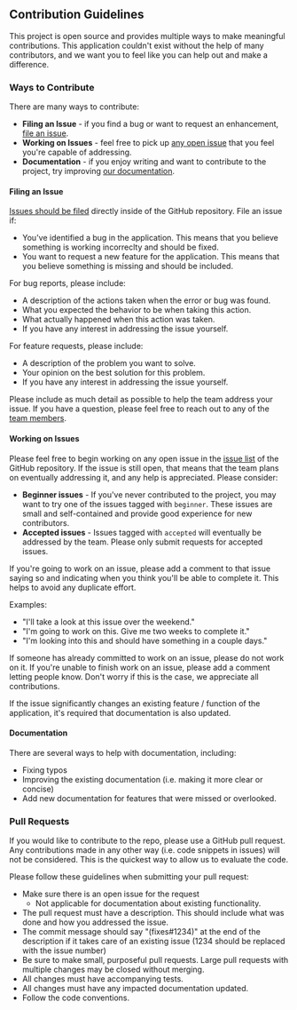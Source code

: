 ## Contribution Guidelines

This project is open source and provides multiple ways to make meaningful contributions. This application couldn't exist without the help of many contributors, and we want you to feel like you can help out and make a difference.

### Ways to Contribute

There are many ways to contribute:
- **Filing an Issue** - if you find a bug or want to request an enhancement, [file an issue](https://github.com/johnstonbl01/generator-clementinejs/issues/new).
- **Working on Issues** - feel free to pick up [any open issue](https://github.com/johnstonbl01/generator-clementinejs/issues) that you feel you're capable of addressing.
- **Documentation** - if you enjoy writing and want to contribute to the project, try improving [our documentation](https://github.com/johnstonbl01/clementinejs/tree/gh-pages).

#### Filing an Issue

[Issues should be filed](https://github.com/johnstonbl01/generator-clementinejs/issues/new) directly inside of the GitHub repository. File an issue if:

- You've identified a bug in the application. This means that you believe something is working incorreclty and should be fixed.
- You want to request a new feature for the application. This means that you believe something is missing and should be included.

For bug reports, please include:

- A description of the actions taken when the error or bug was found.
- What you expected the behavior to be when taking this action.
- What actually happened when this action was taken.
- If you have any interest in addressing the issue yourself.

For feature requests, please include:

- A description of the problem you want to solve.
- Your opinion on the best solution for this problem.
- If you have any interest in addressing the issue yourself.

Please include as much detail as possible to help the team address your issue. If you have a question, please feel free to reach out to any of the [team members](#current-team).

#### Working on Issues

Please feel free to begin working on any open issue in the [issue list](https://github.com/johnstonbl01/generator-clementinejs/issues) of the GitHub repository. If the issue is still open, that means that the team plans on eventually addressing it, and any help is appreciated. Please consider:

- **Beginner issues** - If you've never contributed to the project, you may want to try one of the issues tagged with `beginner`. These issues are small and self-contained and provide good experience for new contributors.
- **Accepted issues** - Issues tagged with `accepted` will eventually be addressed by the team. Please only submit requests for accepted issues.

If you're going to work on an issue, please add a comment to that issue saying so and indicating when you think you'll be able to complete it. This helps to avoid any duplicate effort.

Examples:

- "I'll take a look at this issue over the weekend."
- "I'm going to work on this. Give me two weeks to complete it."
- "I'm looking into this and should have something in a couple days."

If someone has already committed to work on an issue, please do not work on it. If you're unable to finish work on an issue, please add a comment letting people know. Don't worry if this is the case, we appreciate all contributions. 

If the issue significantly changes an existing feature / function of the application, it's required that documentation is also updated.

#### Documentation

There are several ways to help with documentation, including:

- Fixing typos
- Improving the existing documentation (i.e. making it more clear or concise)
- Add new documentation for features that were missed or overlooked.

### Pull Requests

If you would like to contribute to the repo, please use a GitHub pull request. Any contributions made in any other way (i.e. code snippets in issues) will not be considered. This is the quickest way to allow us to evaluate the code.

Please follow these guidelines when submitting your pull request:

- Make sure there is an open issue for the request
	- Not applicable for documentation about existing functionality.
- The pull request must have a description. This should include what was done and how you addressed the issue.
- The commit message should say "(fixes#1234)" at the end of the description if it takes care of an existing issue (1234 should be replaced with the issue number)
- Be sure to make small, purposeful pull requests. Large pull requests with multiple changes may be closed without merging.
- All changes must have accompanying tests.
- All changes must have any impacted documentation updated.
- Follow the code conventions.